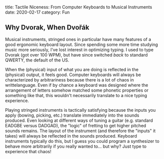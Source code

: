 title: Tactile Niceness: From Computer Keyboards to Musical Instruments 
date: 2020-02-17
category: Fun

## Why Dvorak, When Dvořák

Musical instruments, stringed ones in particular have many features of
a good ergonomic keyboard layout. Since spending some more time
studying music more seriously, I've lost interest in optimizing
typing. I used to type Dvorak (got over 100 WPM), but have since
switched *back* to standard QWERTY, the default of the US.

When the (physical) input of what you are doing is reflected in the
(physical) output, it feels good. Computer keyboards will always be
characterized by arbitrariness because there is a lot of chaos in
writtelanguage. Even if by chance a keyboard was designed where the
arrangement of letters somehow matched some phonetic properties or
something like that, this wouldn't necessarily translate to a nice
typing experience.

Playing stringed instruments is tactically satisfying because the
inputs you apply (bowing, picking, etc.) translate immediately into
the sounds produced. Even looking at different ways of tuning a guitar
(e.g. standard EADGBE versus DADGAD), the "logic" of fretting to get
higher pitched sounds remains. The layout of the instrument (and
therefore the "inputs" it takes) will always be reflected in the
sounds produced. Keyboard instruments typically do this, but I guess
you could program a synthesizer to behave more arbitrarily if you
really wanted to... but why? Just type to experience that chaos!

